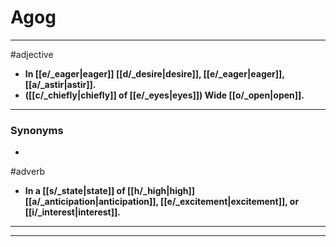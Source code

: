 # Agog
---
#adjective
- **In [[e/_eager|eager]] [[d/_desire|desire]], [[e/_eager|eager]], [[a/_astir|astir]].**
- **([[c/_chiefly|chiefly]] of [[e/_eyes|eyes]]) Wide [[o/_open|open]].**
---
### Synonyms
- 
#adverb
- **In a [[s/_state|state]] of [[h/_high|high]] [[a/_anticipation|anticipation]], [[e/_excitement|excitement]], or [[i/_interest|interest]].**
---
---
